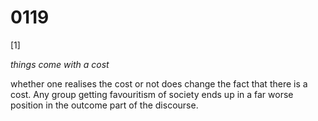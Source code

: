 # 0119

[1]

*things come with a cost*

whether one realises the cost or not does change the fact that there is a cost. Any group getting favouritism of society ends up in a far worse position in the outcome part of the discourse.
